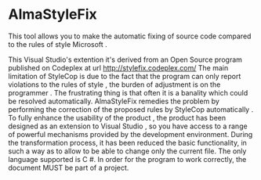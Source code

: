 # AlmaStyleFix

This tool allows you to make the automatic fixing of source code compared to the rules of style Microsoft .

This Visual Studio's extention it's derived from an Open Source program published on Codeplex at url http://stylefix.codeplex.com/
The main limitation of StyleCop is due to the fact that the program can only report violations to the rules of style , the burden of 
adjustment is on the programmer . The frustrating thing is that often it is a banality which could be resolved automatically.
AlmaStyleFix remedies the problem by performing the correction of the proposed rules by StyleCop automatically . To fully enhance 
the usability of the product , the product has been designed as an extension to Visual Studio , so you have access to a range of powerful
mechanisms provided by the development environment. During the transformation process, it has been reduced the basic functionality, in 
such a way as to allow to be able to change only the current file. The only language supported is C #. In order for the program to work
correctly, the document MUST be part of a project.
